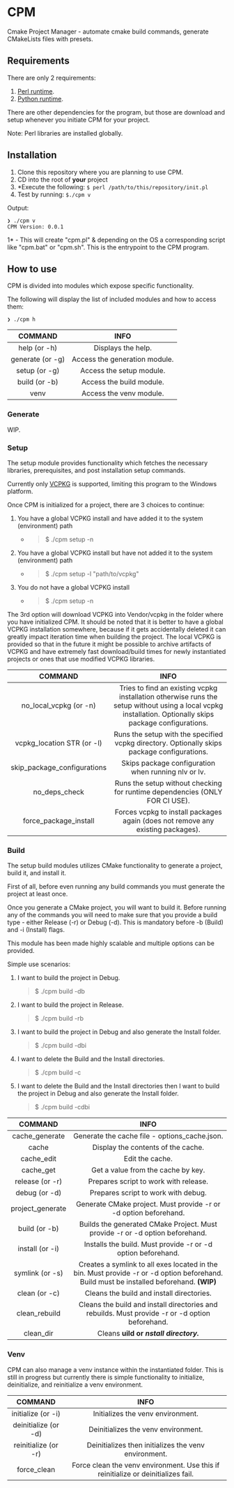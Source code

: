 # CPM

Cmake Project Manager - automate cmake build commands, generate CMakeLists files with presets.

## Requirements

There are only 2 requirements:

1. [Perl runtime](https://www.perl.org/).
2. [Python runtime](https://www.python.org/).

There are other dependencies for the program, but those are download and setup whenever you initiate CPM for your project.

Note: Perl libraries are installed globally.

## Installation

1. Clone this repository where you are planning to use CPM.
2. CD into the root of **your** project
3. *Execute the following: ``$ perl /path/to/this/repository/init.pl``
4. Test by running: ``$./cpm v``

Output:

```batch
❯ ./cpm v
CPM Version: 0.0.1
```

<p>1* - This will create "cpm.pl" & depending on the OS a corresponding script like "cpm.bat" or "cpm.sh". This is the entrypoint to the CPM program.</p>

## How to use

CPM is divided into modules which expose specific functionality.

The following will display the list of included modules and how to access them:

```batch
❯ ./cpm h
```

|     COMMAND      |             INFO              |
| :--------------: | :---------------------------: |
|   help (or -h)   |      Displays the help.       |
| generate (or -g) | Access the generation module. |
|  setup (or -g)   |   Access the setup module.    |
|  build (or -b)   |   Access the build module.    |
|       venv       |    Access the venv module.    |

### Generate

WIP.

### Setup

The setup module provides functionality which fetches the necessary libraries, prerequisites, and post installation setup commands.

Currently only [VCPKG](https://vcpkg.io/en/) is supported, limiting this program to the Windows platform.

Once CPM is initialized for a project, there are 3 choices to continue:

1. You have a global VCPKG install and have added it to the system (environment) path
   * >$ ./cpm setup -n
2. You have a global VCPKG install but have not added it to the system (environment) path
   * >$ ./cpm setup -l "path/to/vcpkg"
3. You do not have a global VCPKG install
   * >$ ./cpm setup -n

The 3rd option will download VCPKG into Vendor/vcpkg in the folder where you have initialized CPM. It should be noted that it is better to have a global VCPKG installation somewhere, because if it gets accidentally deleted it can greatly impact iteration time when building the project. The local VCPKG is provided so that in the future it might be possible to archive artifacts of VCPKG and have extremely fast download/build times for newly instantiated projects or ones that use modified VCPKG libraries.

|           COMMAND           |                                                                           INFO                                                                           |
| :-------------------------: | :------------------------------------------------------------------------------------------------------------------------------------------------------: |
|   no_local_vcpkg (or -n)    | Tries to find an existing vcpkg installation otherwise runs the setup without using a local vcpkg installation. Optionally skips package configurations. |
| vcpkg_location STR (or -l)  |                               Runs the setup with the specified vcpkg directory. Optionally skips package configurations.                                |
| skip_package_configurations |                                                   Skips package configuration when running nlv or lv.                                                    |
|        no_deps_check        |                                       Runs the setup without checking for runtime dependencies (ONLY FOR CI USE).                                        |
|    force_package_install    |                                     Forces vcpkg to install packages again (does not remove any existing packages).                                      |

### Build

The setup build modules utilizes CMake functionality to generate a project, build it, and install it.

First of all, before even running any build commands you must generate the project at least once.

Once you generate a CMake project, you will want to build it. Before running any of the commands you will need to make sure that you provide a build type - either Release (-r) or Debug (-d). This is mandatory before -b (Build) and -i (Install) flags.

This module has been made highly scalable and multiple options can be provided.

Simple use scenarios:

1. I want to build the project in Debug.
    > $ ./cpm build -db
2. I want to build the project in Release.
    > $ ./cpm build -rb
3. I want to build the project in Debug and also generate the Install folder.
    > $ ./cpm build -dbi
4. I want to delete the Build and the Install directories.
    > $ ./cpm build -c
5. I want to delete the Build and the Install directories then I want to build the project in Debug and also generate the Install folder.
    > $ ./cpm build -cdbi

|     COMMAND      |                                                                   INFO                                                                   |
| :--------------: | :--------------------------------------------------------------------------------------------------------------------------------------: |
|  cache_generate  |                                              Generate the cache file - options_cache.json.                                               |
|      cache       |                                                    Display the contents of the cache.                                                    |
|    cache_edit    |                                                             Edit the cache.                                                              |
|    cache_get     |                                                    Get a value from the cache by key.                                                    |
| release (or -r)  |                                                  Prepares script to work with release.                                                   |
|  debug (or -d)   |                                                   Prepares script to work with debug.                                                    |
| project_generate |                                     Generate CMake project. Must provide -r or -d option beforehand.                                     |
|  build (or -b)   |                               Builds the generated CMake Project. Must provide -r or -d option beforehand.                               |
| install (or -i)  |                                       Installs the build. Must provide -r or -d option beforehand.                                       |
| symlink (or -s)  | Creates a symlink to all exes located in the bin. Must provide -r or -d option beforehand. Build must be installed beforehand. **(WIP)** |
|  clean (or -c)   |                                                Cleans the build and install directories.                                                 |
|  clean_rebuild   |                     Cleans the build and install directories and rebuilds. Must provide -r or -d option beforehand.                      |
|    clean_dir     |                                                  Cleans <b>uild or <i>nstall directory.                                                  |

### Venv

CPM can also manage a venv instance within the instantiated folder. This is still in progress but currently there is simple functionality to initialize, deinitialize, and reinitialize a venv environment.

|       COMMAND        |                                       INFO                                        |
| :------------------: | :-------------------------------------------------------------------------------: |
|  initialize (or -i)  |                         Initializes the venv environment.                         |
| deinitialize (or -d) |                        Deinitializes the venv environment.                        |
| reinitialize (or -r) |               Deinitializes then initializes the venv environment.                |
|     force_clean      | Force clean the venv environment. Use this if reinitialize or deinitializes fail. |